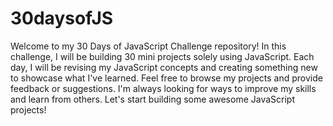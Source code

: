 # 30daysofJS
 Welcome to my 30 Days of JavaScript Challenge repository! In this challenge, I will be building 30 mini projects solely using JavaScript. Each day, I will be revising my JavaScript concepts and creating something new to showcase what I've learned.
 Feel free to browse my projects and provide feedback or suggestions. I'm always looking for ways to improve my skills and learn from others. Let's start building some awesome JavaScript projects!
